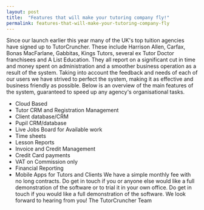 ```yaml
---
layout: post
title:  "Features that will make your tutoring company fly!"
permalink: features-that-will-make-your-tutoring-company-fly
---
```

Since our launch earlier this year many of the UK's top tuition agencies have
signed up to TutorCruncher. These include Harrison Allen, Carfax, Bonas
MacFarlane, Gabbitas, Kings Tutors, several ex Tutor Doctor franchisees and A
List Education. They all report on a significant cut in time and money spent
on administration and a smoother business operation as a result of the system.
Taking into account the feedback and needs of each of our users we have
strived to perfect the system, making it as effective and business friendly as
possible.  Below is an overview of the main features of the system, guaranteed
to speed up any agency's organisational tasks.

  * Cloud Based 
  * Tutor CRM and Registration Management 
  * Client database/CRM 
  * Pupil CRM/database 
  * Live Jobs Board for Available work 
  * Time sheets 
  * Lesson Reports 
  * Invoice and Credit Management 
  * Credit Card payments 
  * VAT on Commission only 
  * Financial Reporting 
  * Mobile Apps for Tutors and Clients 
We have a simple monthly fee with no long contracts. Do get in touch if you or
anyone else would like a full demonstration of the software or to trial it in
your own office. Do get in touch if you would like a full demonstration of the
software. We look forward to hearing from you! The TutorCruncher Team
